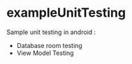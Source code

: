 # exampleUnitTesting
Sample unit testing in android :

* Database room testing 
* View Model Testing
